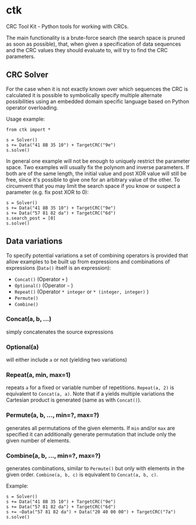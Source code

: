 # ctk

CRC Tool Kit - Python tools for working with CRCs.

The main functionality is a brute-force search (the search space is pruned
as soon as possible), that, when given a specification of data sequences
and the CRC values they should evaluate to, will try to find the CRC
parameters.

## CRC Solver

For the case when it is not exactly known over which sequences the CRC
is calculated it is possible to symbolically specify multiple alternate
possibilities using an embedded domain specific language based on Python
operator overloading.

Usage example:

    from ctk import *
    
    s = Solver()
    s += Data("41 8B 35 10") + TargetCRC("9e")
    s.solve()

In general one example will not be enough to uniquely restrict the
parameter space. Two examples will usually fix the polynom and inverse
parameters. If both are of the same length, the initial value and post
XOR value will still be free, since it's possible to give one for an
arbitrary value of the other. To circumvent that you may limit the
search space if you know or suspect a parameter (e.g. fix post XOR to 0):

    s = Solver()
    s += Data("41 8B 35 10") + TargetCRC("9e")
    s += Data("57 81 82 da") + TargetCRC("6d")
    s.search_post = [0]
    s.solve()

## Data variations

To specify potential variations a set of combining operators is provided
that allow examples to be built up from expressions and combinations of
expressions (`Data()` itself is an expression):
 * `Concat()`         (Operator `+` )
 * `Optional()`       (Operator `~` )
 * `Repeat()`         (Operator `* integer`  or  `* (integer, integer)` )
 * `Permute()`
 * `Combine()`


### Concat(a, b, …)
 simply concatenates the source expressions

### Optional(a)
 will either include `a` or not (yielding two variations)

### Repeat(a, min, max=1)
 repeats `a` for a fixed or variable number of repetitions.
 `Repeat(a, 2)` is equivalent to `Concat(a, a)`.
 Note that if a yields multiple variations the Cartesian product is
      generated (same as with `Concat()`).

### Permute(a, b, …, min=?, max=?)
 generates all permutations of the given elements. If `min` and/or
 `max` are specified it can additionally generate permutation that
 include only the given number of elements.

### Combine(a, b, …, min=?, max=?)
 generates combinations, similar to `Permute()` but only with
 elements in the given order. `Combine(a, b, c)` is equivalent to
 `Concat(a, b, c)`.


Example:

    s = Solver()
    s += Data("41 8B 35 10") + TargetCRC("9e")
    s += Data("57 81 82 da") + TargetCRC("6d")
    s += ~Data("57 81 82 da") + Data("20 40 00 00") + TargetCRC("7a")
    s.solve()
